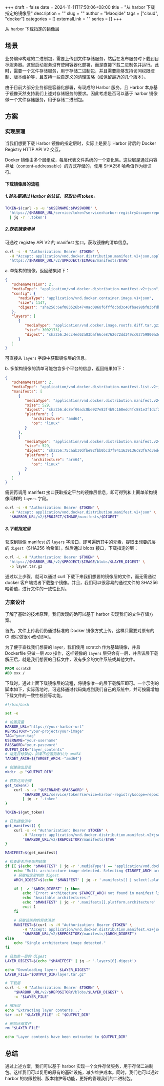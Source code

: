 +++ 
draft = false
date = 2024-11-11T17:50:06+08:00
title = "从 harbor 下载指定的镜像层"
description = ""
slug = ""
author = "Maoqide"
tags = ["cloud", "docker"]
categories = []
externalLink = ""
series = []
+++

从 harbor 下载指定的镜像层

<!--more-->
## 场景
业务编译构建的二进制包，需要上传到文件存储服务，然后在发布服务时下载到目标服务器。这里启动服务没有使用容器化部署，而是直接下载二进制包并运行。此时，需要一个文件存储服务，用于存储二进制包，并且需要能够支持访问权限控制、版本维护等，且支持一些自定义的清理策略（如保留最近的几个版本）。

由于目前大部分业务都是容器化部署，有现成的 Harbor 服务，且 Harbor 本身基于镜像天然支持我们上述对存储服务的要求。因此考虑是否可以基于 harbor 镜像做一个文件存储服务，用于存储二进制包。

## 方案
### 实现原理
当我们想要下载 Harbor 镜像的指定层时，实际上是要与 Harbor 背后的 Docker Registry HTTP API V2 交互。

Docker 镜像由多个层组成，每层代表文件系统的一个变化集。这些层是通过内容寻址（content-addressable）的方式存储的，使用 SHA256 哈希值作为标识符。

#### 下载镜像层的流程
##### 1.首先要通过 Harbor 的认证，获取访问 token。

```bash
TOKEN=$(curl -s -u "$USERNAME:$PASSWORD" \
  "https://$HARBOR_URL/service/token?service=harbor-registry&scope=repository:$PROJECT/$IMAGE:pull" \
  | jq -r '.token')
```

##### 2.获取镜像清单
可通过 registey API V2 的 manifest 接口，获取镜像的清单信息。

```bash
curl -s -H "Authorization: Bearer $TOKEN" \
  -H "Accept: application/vnd.docker.distribution.manifest.v2+json,application/vnd.oci.image.manifest.v1+json" \
  "https://$HARBOR_URL/v2/$PROJECT/$IMAGE/manifests/$TAG"
```

a. 单架构的镜像，返回结果如下：
```json
{
   "schemaVersion": 2,
   "mediaType": "application/vnd.docker.distribution.manifest.v2+json",
   "config": {
      "mediaType": "application/vnd.docker.container.image.v1+json",
      "size": 1147,
      "digest": "sha256:6ef083526b4740ac0868f6fffdcbd3c40fbae98bf83bfdbaab4f7c2ace099c22"
   },
   "layers": [
      {
         "mediaType": "application/vnd.docker.image.rootfs.diff.tar.gzip",
         "size": 30021731,
         "digest": "sha256:2ecc4ed62a03baf66ce8762672dd349cc02759800a3d9c4ec6d9e3605f487372"
      }
   ]
}
```
可直接从 `layers` 字段中获取镜像层的信息。


b. 多架构镜像的清单可能包含多个平台的信息，返回结果如下：
```json
{
   "schemaVersion": 2,
   "mediaType": "application/vnd.docker.distribution.manifest.list.v2+json",
   "manifests": [
      {
         "mediaType": "application/vnd.docker.distribution.manifest.v2+json",
         "size": 529,
         "digest": "sha256:dc8ef00adc8be927e83f4b9c168edd4fc881e3f1dcf39016f534e610acd31d52",
         "platform": {
            "architecture": "amd64",
            "os": "linux"
         }
      },
      {
         "mediaType": "application/vnd.docker.distribution.manifest.v2+json",
         "size": 529,
         "digest": "sha256:75caab30dfbe92fbb0bcd7f9411639136c83f67d3edc3452e0d9ae33ad50d43a",
         "platform": {
            "architecture": "arm64",
            "os": "linux"
         }
      }
   ]
}
```

需要再调用 manifest 接口获取指定平台的镜像层信息，即可得到和上面单架构镜像同样的 `layers` 字段。
```bash
curl -s -H "Authorization: Bearer $TOKEN" \
  -H "Accept: application/vnd.docker.distribution.manifest.v2+json" \
  "$HARBOR_URL/v2/$PROJECT/$IMAGE/manifests/$DIGEST"
```

##### 3.下载指定层
获取到镜像 manifest 的 `layers` 字段口，即可遍历其中的元素，提取出想要的层的 `digest`（SHA256 哈希值）。然后通过 blobs 接口，下载指定的层：
```bash
curl -L -H "Authorization: Bearer $TOKEN" \
  "https://$HARBOR_URL/v2/$PROJECT/$IMAGE/blobs/$LAYER_DIGEST" \
  -o layer.tar.gz
```

通过以上步骤，就可以通过 curl 下载下来我们想要的镜像层的文件，而无需通过 docker 客户端或者下载整个镜像。并且，我们可以很容易的通过文件的 SHA256 哈希值，进行文件的一致性比对。

### 方案设计
了解了基础的技术原理，我们发现的确可以基于 harbor 实现我们的文件存储方案。

首先，文件上传我们仍通过标准的 Docker 镜像方式上传。这样只需要对原有的 CI 流程做很小改动即可。

为了便于查找我们想要的 layer，我们使用 scratch 作为基础镜像，并且 Dockerfile 只做一层 `ADD` 操作，这样镜像的 `layers` 层只会有一层，并且该层下载解压后，就是我们想要的目标文件，没有多余的文件系统或其他文件。

```Dockerfile
FROM scratch
ADD xxx /
```

下载时，通过上面下载镜像层的流程，将镜像唯一的层下载解压即可。一个示例的脚本如下，实际落地时，可选择通过代码集成到我们自己的系统中，并可按需增加下载文件的一致性校验等功能。
```bash
#!/bin/bash

set -e

# 设置变量
HARBOR_URL="https://your-harbor-url"
REPOSITORY="your-project/your-image"
TAG="your-tag"
USERNAME="your-username"
PASSWORD="your-password"
OUTPUT_DIR="layer_contents"
# 指定目标架构，如果不设置则默认为 amd64
TARGET_ARCH=${TARGET_ARCH:-"amd64"}

# 创建输出目录
mkdir -p "$OUTPUT_DIR"

# 获取访问令牌
get_token() {
    curl -s -u "$USERNAME:$PASSWORD" \
        "$HARBOR_URL/service/token?service=harbor-registry&scope=repository:$REPOSITORY:pull" \
        | jq -r '.token'
}

TOKEN=$(get_token)

# 获取镜像清单
get_manifest() {
    curl -s -H "Authorization: Bearer $TOKEN" \
        -H "Accept: application/vnd.docker.distribution.manifest.v2+json,application/vnd.oci.image.manifest.v1+json,application/vnd.docker.distribution.manifest.list.v2+json" \
        "$HARBOR_URL/v2/$REPOSITORY/manifests/$TAG"
}

MANIFEST=$(get_manifest)

# 检查是否为多架构镜像
if [[ $(echo "$MANIFEST" | jq -r '.mediaType') == "application/vnd.docker.distribution.manifest.list.v2+json" ]]; then
    echo "Multi-architecture image detected. Selecting $TARGET_ARCH architecture."
    # 获取指定架构的 digest
    ARCH_DIGEST=$(echo "$MANIFEST" | jq -r '.manifests[] | select(.platform.architecture == "'"$TARGET_ARCH"'") | .digest')

    if [ -z "$ARCH_DIGEST" ]; then
        echo "Error: Architecture $TARGET_ARCH not found in manifest list."
        echo "Available architectures:"
        echo "$MANIFEST" | jq -r '.manifests[].platform.architecture'
        exit 1
    fi

    # 获取该架构的具体清单
    MANIFEST=$(curl -s -H "Authorization: Bearer $TOKEN" \
        -H "Accept: application/vnd.docker.distribution.manifest.v2+json,application/vnd.oci.image.manifest.v1+json" \
        "$HARBOR_URL/v2/$REPOSITORY/manifests/$ARCH_DIGEST")
else
    echo "Single architecture image detected."
fi

# 获取第一层的 digest
LAYER_DIGEST=$(echo "$MANIFEST" | jq -r '.layers[0].digest')

echo "Downloading layer: $LAYER_DIGEST"
LAYER_FILE="$OUTPUT_DIR/layer.tar.gz"

# 下载层
curl -L -H "Authorization: Bearer $TOKEN" \
    "$HARBOR_URL/v2/$REPOSITORY/blobs/$LAYER_DIGEST" \
    -o "$LAYER_FILE"

# 解压层
echo "Extracting layer contents..."
tar -xzf "$LAYER_FILE" -C "$OUTPUT_DIR"

# 删除压缩文件
rm "$LAYER_FILE"

echo "Layer contents have been extracted to $OUTPUT_DIR"
```

## 总结
通过上述方案，我们可以基于 harbor 实现一个文件存储服务，用于存储二进制包。这样我们可以复用的原有的基础设施，减少维护成本。同时，我们也可以通过 harbor 的权限控制、版本维护等功能，更好的管理我们的二进制包。

